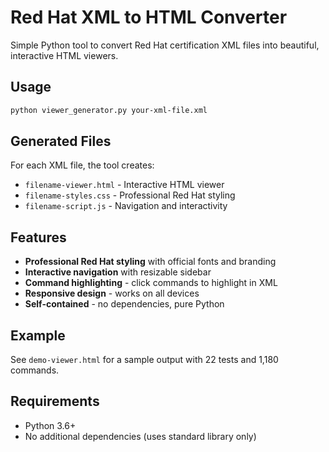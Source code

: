 # Red Hat XML to HTML Converter

Simple Python tool to convert Red Hat certification XML files into beautiful, interactive HTML viewers.

## Usage

```bash
python viewer_generator.py your-xml-file.xml
```

## Generated Files

For each XML file, the tool creates:
- `filename-viewer.html` - Interactive HTML viewer
- `filename-styles.css` - Professional Red Hat styling
- `filename-script.js` - Navigation and interactivity

## Features

- **Professional Red Hat styling** with official fonts and branding
- **Interactive navigation** with resizable sidebar
- **Command highlighting** - click commands to highlight in XML
- **Responsive design** - works on all devices
- **Self-contained** - no dependencies, pure Python

## Example

See `demo-viewer.html` for a sample output with 22 tests and 1,180 commands.

## Requirements

- Python 3.6+
- No additional dependencies (uses standard library only)